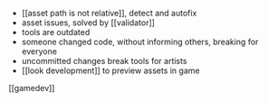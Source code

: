 - [[asset path is not relative]], detect and autofix
- asset issues, solved by [[validator]]
- tools are outdated
- someone changed code, without informing others, breaking for everyone
- uncommitted changes break tools for artists
- [[look development]] to preview assets in game

[[gamedev]]